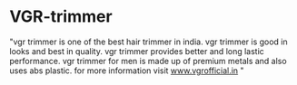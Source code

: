 # VGR-trimmer
"vgr trimmer is one of the best hair trimmer in india. vgr trimmer is good in looks and best in quality.     vgr trimmer provides better and long lastic performance. vgr trimmer for men is made up of premium metals and also uses abs plastic. for more information visit www.vgrofficial.in   "
